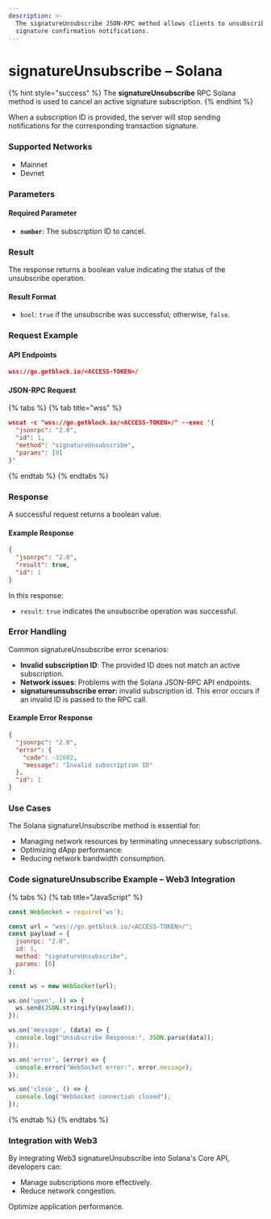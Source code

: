 ```yaml
---
description: >-
  The signatureUnsubscribe JSON-RPC method allows clients to unsubscribe from
  signature confirmation notifications.
---
```


# signatureUnsubscribe – Solana

{% hint style="success" %}
The **signatureUnsubscribe** RPC Solana method is used to cancel an active signature subscription.&#x20;
{% endhint %}

When a subscription ID is provided, the server will stop sending notifications for the corresponding transaction signature.

### Supported Networks

* Mainnet
* Devnet

### Parameters

#### Required Parameter

* **`number`**: The subscription ID to cancel.

### Result

The response returns a boolean value indicating the status of the unsubscribe operation.

#### Result Format

* `bool`: `true` if the unsubscribe was successful; otherwise, `false`.

### Request Example

#### API Endpoints

```json
wss://go.getblock.io/<ACCESS-TOKEN>/
```

#### JSON-RPC Request

{% tabs %}
{% tab title="wss" %}
```json
wscat -c "wss://go.getblock.io/<ACCESS-TOKEN>/" --exec '{
  "jsonrpc": "2.0",
  "id": 1,
  "method": "signatureUnsubscribe",
  "params": [0]
}'
```
{% endtab %}
{% endtabs %}

### Response

A successful request returns a boolean value.

#### Example Response

```json
{
  "jsonrpc": "2.0",
  "result": true,
  "id": 1
}
```

In this response:

* `result`: `true` indicates the unsubscribe operation was successful.

### Error Handling

Common signatureUnsubscribe error scenarios:

* **Invalid subscription ID**: The provided ID does not match an active subscription.
* **Network issues**: Problems with the Solana JSON-RPC API endpoints.
* **signatureunsubscribe error:** invalid subscription id. This error occurs if an invalid ID is passed to the RPC call.

#### Example Error Response

```json
{
  "jsonrpc": "2.0",
  "error": {
    "code": -32602,
    "message": "Invalid subscription ID"
  },
  "id": 1
}
```

### Use Cases

The Solana signatureUnsubscribe method is essential for:

* Managing network resources by terminating unnecessary subscriptions.
* Optimizing dApp performance.
* Reducing network bandwidth consumption.

### Code signatureUnsubscribe Example – Web3 Integration

{% tabs %}
{% tab title="JavaScript" %}
```javascript
const WebSocket = require('ws');

const url = "wss://go.getblock.io/<ACCESS-TOKEN>/";
const payload = {
  jsonrpc: "2.0",
  id: 1,
  method: "signatureUnsubscribe",
  params: [0]
};

const ws = new WebSocket(url);

ws.on('open', () => {
  ws.send(JSON.stringify(payload));
});

ws.on('message', (data) => {
  console.log("Unsubscribe Response:", JSON.parse(data));
});

ws.on('error', (error) => {
  console.error("WebSocket error:", error.message);
});

ws.on('close', () => {
  console.log("WebSocket connection closed");
});
```
{% endtab %}
{% endtabs %}

### Integration with Web3

By integrating Web3 signatureUnsubscribe into Solana's Core API, developers can:

* Manage subscriptions more effectively.
* Reduce network congestion.

Optimize application performance.
